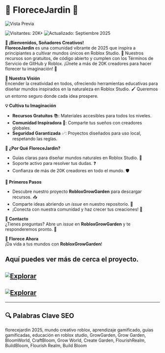 # 🌱 FloreceJardin 🌈  

![Vista Previa](https://i.imgur.com/CJ4JQQ5.jpeg)  



![Visitantes: 20K+](https://img.shields.io/badge/Visitantes-20K+-ff9f43) ![Actualizado: Septiembre 2025](https://img.shields.io/badge/Actualizado-Septiembre_2025-3498db)  

**🌟 ¡Bienvenidos, Soñadores Creativos!**  
**FloreceJardin** es una comunidad vibrante de 2025 que inspira a principiantes a cultivar mundos únicos en Roblox Studio. 🌳 Nuestros recursos son gratuitos, de código abierto y cumplen con los Términos de Servicio de GitHub y Roblox. ¡Únete a más de 20K creadores para hacer florecer tu imaginación! 🚀  

**🎯 Nuestra Visión**  
Encender la creatividad en todos, ofreciendo herramientas educativas para diseñar mundos inspirados en la naturaleza en Roblox Studio. 🖌️ Queremos un entorno seguro donde cada idea prospere.  

**💡 Cultiva tu Imaginación**  
- **Recursos Gratuitos** 📚: Materiales accesibles para todos los niveles.  
- **Comunidad Inspiradora** 🤝: Comparte tus sueños con creadores globales.  
- **Seguridad Garantizada** ✅: Proyectos diseñados para uso local, respetando las reglas.  

**🌈 ¿Por Qué FloreceJardin?**  
- Guías claras para diseñar mundos naturales en Roblox Studio. 🌻  
- Soporte activo para resolver tus dudas. ❓  
- Confianza de más de 20K creadores en todo el mundo. 🛡️  

**🚀 Primeros Pasos**  
- Descubre nuestro proyecto **RobloxGrowGarden** para descargar recursos. 📥  
- Comparte ideas abriendo un *issue* en nuestro repositorio. 💬  
- ¡Conecta con nuestra comunidad y haz crecer tus creaciones! 🎉  

**📩 Contacto**  
¿Tienes preguntas? Abre un *issue* en **RobloxGrowGarden** y te responderemos pronto. 🌟  

**🎉 Florece Ahora**  
¡Da vida a tus mundos con **RobloxGrowGarden**!  

Aquí puedes ver más de cerca el proyecto.
-
[![Explorar](https://img.shields.io/badge/Explorar-AHORA-blueviolet)](https://github.com/FloreceJardin/.github)  
-

[![Explorar](https://img.shields.io/badge/Explorar-AHORA-blueviolet)](https://github.com/FloreceJardin/RobloxGrowGarden)  
-
---

## 🔍 Palabras Clave SEO  

florecejardin 2025, mundo creativo roblox, aprendizaje gamificado, guías gamificadas, educación en roblox studio, GrowGarden, Grow Garden, BloomWorld, CraftBloom, Grow World, Create Garden, FlourishRealm, BuildBloom, Flourish Realm, Build Bloom
